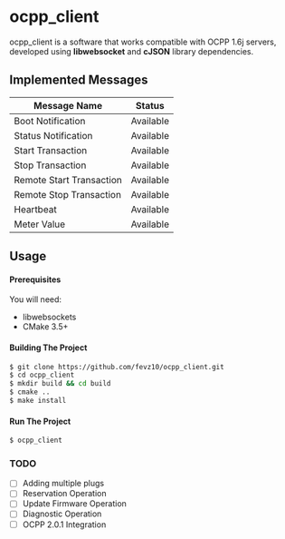 # ocpp_client
ocpp_client is a software that works compatible with OCPP 1.6j servers, developed using **libwebsocket** and **cJSON** library dependencies.

## Implemented Messages

| Message Name    | Status |
| -------- | ------- |
| Boot Notification  | Available   |
| Status Notification | Available     |
| Start Transaction    | Available    |
| Stop Transaction    | Available    |
| Remote Start Transaction    | Available    |
| Remote Stop Transaction    | Available    |
| Heartbeat    | Available   |
| Meter Value    | Available   |


## Usage
#### Prerequisites

You will need:

 * libwebsockets
 * CMake 3.5+

#### Building The Project

```bash
$ git clone https://github.com/fevz10/ocpp_client.git
$ cd ocpp_client
$ mkdir build && cd build
$ cmake ..
$ make install
```
 #### Run The Project

```bash
$ ocpp_client
```

### TODO

- [ ] Adding multiple plugs
- [ ] Reservation Operation
- [ ] Update Firmware Operation
- [ ] Diagnostic Operation
- [ ] OCPP 2.0.1 Integration
